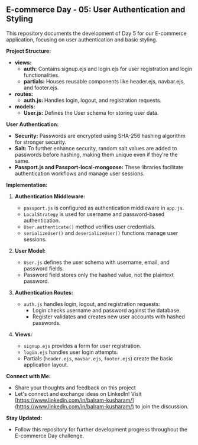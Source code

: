 
## E-commerce Day - 05: User Authentication and Styling

This repository documents the development of Day 5 for our E-commerce application, focusing on user authentication and basic styling.

**Project Structure:**

- **views:**
    - **auth:** Contains signup.ejs and login.ejs for user registration and login functionalities.
    - **partials:** Houses reusable components like header.ejs, navbar.ejs, and footer.ejs.
- **routes:**
    - **auth.js:** Handles login, logout, and registration requests.
- **models:**
    - **User.js:** Defines the User schema for storing user data.

**User Authentication:**

- **Security:** Passwords are encrypted using SHA-256 hashing algorithm for stronger security.
- **Salt:** To further enhance security, random salt values are added to passwords before hashing, making them unique even if they're the same.
- **Passport.js and Passport-local-mongoose:** These libraries facilitate authentication workflows and manage user sessions.

**Implementation:**

1. **Authentication Middleware:**
    - `passport.js` is configured as authentication middleware in `app.js`.
    - `LocalStrategy` is used for username and password-based authentication.
    - `User.authenticate()` method verifies user credentials.
    - `serializeUser()` and `deserializeUser()` functions manage user sessions.

2. **User Model:**
    - `User.js` defines the user schema with username, email, and password fields.
    - Password field stores only the hashed value, not the plaintext password.

3. **Authentication Routes:**
    - `auth.js` handles login, logout, and registration requests:
        - Login checks username and password against the database.
        - Register validates and creates new user accounts with hashed passwords.

4. **Views:**
    - `signup.ejs` provides a form for user registration.
    - `login.ejs` handles user login attempts.
    - Partials (`header.ejs`, `navbar.ejs`, `footer.ejs`) create the basic application layout.

**Connect with Me:**

- Share your thoughts and feedback on this project
- Let's connect and exchange ideas on LinkedIn! Visit [https://www.linkedin.com/in/balram-kusharam/](https://www.linkedin.com/in/balram-kusharam/) to join the discussion.


**Stay Updated:**

- Follow this repository for further development progress throughout the E-commerce Day challenge.

